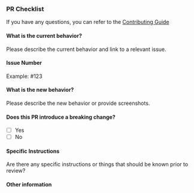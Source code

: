 ### PR Checklist

If you have any questions, you can refer to the [Contributing Guide](https://github.com/emqx/MQTTX/blob/main/.github/CONTRIBUTING.md)

#### What is the current behavior?

Please describe the current behavior and link to a relevant issue.

#### Issue Number

Example: \#123

#### What is the new behavior?

Please describe the new behavior or provide screenshots.

#### Does this PR introduce a breaking change?

<!-- If this PR contains a breaking change, please describe the impact and migration path for existing applications below. -->

- [ ] Yes
- [ ] No

#### Specific Instructions

Are there any specific instructions or things that should be known prior to review?

#### Other information
